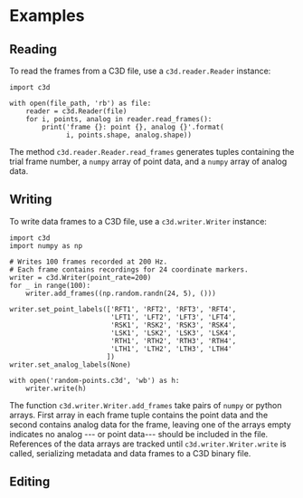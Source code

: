 

Examples
========

Reading
-------

To read the frames from a C3D file, use a `c3d.reader.Reader` instance:

    import c3d

    with open(file_path, 'rb') as file:
        reader = c3d.Reader(file)
        for i, points, analog in reader.read_frames():
            print('frame {}: point {}, analog {}'.format(
                  i, points.shape, analog.shape))

The method `c3d.reader.Reader.read_frames` generates tuples
containing the trial frame number, a ``numpy`` array of point
data, and a ``numpy`` array of analog data.

Writing
-------

To write data frames to a C3D file, use a `c3d.writer.Writer`
instance:

    import c3d
    import numpy as np

    # Writes 100 frames recorded at 200 Hz.
    # Each frame contains recordings for 24 coordinate markers.
    writer = c3d.Writer(point_rate=200)
    for _ in range(100):
        writer.add_frames((np.random.randn(24, 5), ()))

    writer.set_point_labels(['RFT1', 'RFT2', 'RFT3', 'RFT4',
                             'LFT1', 'LFT2', 'LFT3', 'LFT4',
                             'RSK1', 'RSK2', 'RSK3', 'RSK4',
                             'LSK1', 'LSK2', 'LSK3', 'LSK4',
                             'RTH1', 'RTH2', 'RTH3', 'RTH4',
                             'LTH1', 'LTH2', 'LTH3', 'LTH4'
                            ])
    writer.set_analog_labels(None)

    with open('random-points.c3d', 'wb') as h:
        writer.write(h)

The function `c3d.writer.Writer.add_frames` take pairs of ``numpy`` or python
arrays. First array in each frame tuple contains the point data and the second
contains analog data for the frame, leaving one of the arrays empty indicates
no analog --- or point data--- should be included in the file. References of the
data arrays are tracked until `c3d.writer.Writer.write` is called, serializing
metadata and data frames to a C3D binary file.

Editing
-------
